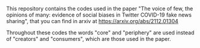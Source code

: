 This repository contains the codes used in the paper "The voice of few, the opinions of many: evidence of social biases in Twitter COVID-19 fake news sharing", that you can find in arxiv at https://arxiv.org/abs/2112.01304

Throughout these codes the words "core" and "periphery" are used instead of "creators" and "consumers", which are those used in the paper.
